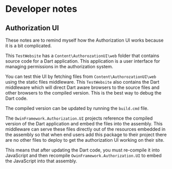 ﻿# Developer notes

## Authorization UI

These notes are to remind myself how the Authorization UI works because it is a bit complicated.

This `TestWebsite` has a `Content\AuthorozationUI\web` folder that contains source code for a 
Dart application. This application is a user interface for managing permissions in the
authorization system.

You can test thie UI by fetching files from `Content\AuthorozationUI\web` using the static files
middleware. This `TestWebsite` also contains the Dart middleware which will direct Dart aware
browsers to the source files and other browsers to the compiled version. This is the best way
to debug the Dart code.

The compiled version can be updated by running the `build.cmd` file.

The `OwinFramework.Authorization.UI` projects reference the compiled version of the Dart application
and embed the files into the assembly. This middleware can serve these files directly out of the
resources embedded in the assembly so that when end users add this package to their project there
are no other files to deploy to get the authorization UI working on their site.

This means that after updating the Dart code, you must re-compile it into JavaScript and then
recompile `OwinFramework.Authorization.UI` to embed the JavaScript into that assembly.
